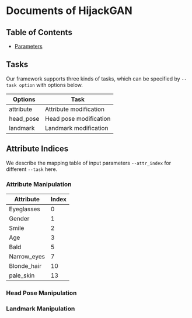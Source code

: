 # Documents of HijackGAN
## Table of Contents
- [Parameters](#tasks)
## Tasks
Our framework supports three kinds of tasks, which can be specified by `--task option` with options below.

| Options   | Task                   |
|-----------|------------------------|
| attribute | Attribute modification |
| head_pose | Head pose modification |
| landmark  | Landmark modification  |
## Attribute Indices
We describe the mapping table of input parameters `--attr_index` for different `--task` here.
### Attribute Manipulation
| Attribute   | Index |
|-------------|-------|
| Eyeglasses  | 0     |
| Gender      | 1     |
| Smile       | 2     |
| Age         | 3     |
| Bald        | 5     |
| Narrow_eyes | 7     |
| Blonde_hair | 10    |
| pale_skin   | 13    |
### Head Pose Manipulation
### Landmark Manipulation
